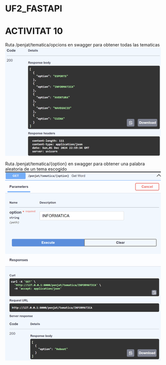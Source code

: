 # UF2_FASTAPI

# ACTIVITAT 10
Ruta /penjat/tematica/opcions en swagger para obtener todas las tematicas
![alt text](image-1.png)

Ruta /penjat/tematica/{option} en swagger para obtener una palabra aleatoria de un tema escogido
![alt text](image-2.png)